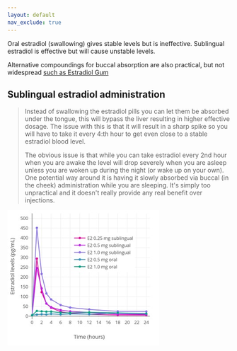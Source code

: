 ```yaml
---
layout: default
nav_exclude: true
---
```


Oral estradiol (swallowing) gives stable levels but is ineffective. Sublingual estradiol is effective but will cause unstable levels.

Alternative compoundings for buccal absorption are also practical, but not widespread [such as Estradiol Gum](https://stickies.neocities.org/stickies)

## Sublingual estradiol administration
> Instead of swallowing the estradiol pills you can
let them be absorbed under the tongue, this will
bypass the liver resulting in higher effective
dosage. The issue with this is that it will result in a
sharp spike so you will have to take it every 4:th
hour to get even close to a stable estradiol blood
level.
>  
> The obvious issue is that while you can take
estradiol every 2nd hour when you are awake the
level will drop severely when you are asleep
unless you are woken up during the night (or wake
up on your own). One potential way around it is
having it slowly absorbed via buccal (in the cheek)
administration while you are sleeping.
It's simply too unpractical and it doesn't really
provide any real benefit over injections.

![]( ../media/e_pills_levels.jpg)